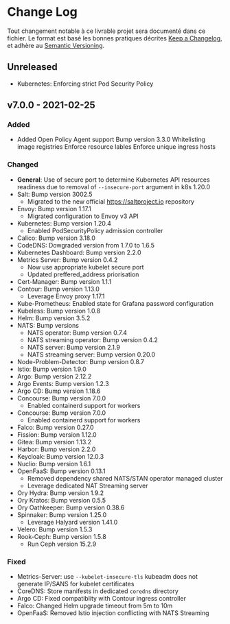# Change Log

Tout changement notable à ce livrable projet sera documenté dans ce fichier.
Le format est basé les bonnes pratiques décrites [Keep a Changelog](https://keepachangelog.com/en/1.0.0/), et adhère au [Semantic Versioning](https://semver.org/spec/v2.0.0.html).

## Unreleased

* Kubernetes: Enforcing strict Pod Security Policy

## v7.0.0 - 2021-02-25

### Added

* Added Open Policy Agent support
  Bump version 3.3.0
  Whitelisting image registries
  Enforce resource lables
  Enforce unique ingress hosts

### Changed

* **General**: Use of secure port to determine Kubernetes API resources readiness due to removal of `--insecure-port` argument in k8s 1.20.0
* Salt: Bump version 3002.5
  * Migrated to the new official https://saltproject.io repository
* Envoy: Bump version 1.17.1
  * Migrated configuration to Envoy v3 API
* Kubernetes: Bump version 1.20.4
  * Enabled PodSecurityPolicy admission controller
* Calico: Bump version 3.18.0
* CodeDNS: Dowgraded version from 1.7.0 to 1.6.5
* Kubernetes Dashboard: Bump version 2.2.0
* Metrics Server: Bump version 0.4.2
  * Now use appropriate kubelet secure port
  * Updated preffered_address priorisation
* Cert-Manager: Bump version 1.1.1
* Contour: Bump version 1.13.0
  * Leverage Envoy proxy 1.17.1
* Kube-Prometheus: Enabled state for Grafana password configuration
* Kubeless: Bump version 1.0.8
* Helm: Bump version 3.5.2
* NATS: Bump versions
  * NATS operator: Bump version 0.7.4
  * NATS streaming operator: Bump version 0.4.2
  * NATS server: Bump version 2.1.9
  * NATS streaming server: Bump version 0.20.0
* Node-Problem-Detector: Bump version 0.8.7
* Istio: Bump version 1.9.0
* Argo: Bump version 2.12.2
* Argo Events: Bump version 1.2.3
* Argo CD: Bump version 1.18.6
* Concourse: Bump version 7.0.0
  * Enabled containerd support for workers
* Concourse: Bump version 7.0.0
  * Enabled containerd support for workers
* Falco: Bump version 0.27.0
* Fission: Bump version 1.12.0
* Gitea: Bump version 1.13.2
* Harbor: Bump version 2.2.0
* Keycloak: Bump version 12.0.3
* Nuclio: Bump version 1.6.1
* OpenFaaS: Bump version 0.13.1
  * Removed dependency shared NATS/STAN operator managed cluster
  * Leverage dedicated NAT Streaming server
* Ory Hydra: Bump version 1.9.2
* Ory Kratos: Bump version 0.5.5
* Ory Oathkeeper: Bump version 0.38.6
* Spinnaker: Bump version 1.25.0
  * Leverage Halyard version 1.41.0
* Velero: Bump version 1.5.3
* Rook-Ceph: Bump version 1.5.8
  * Run Ceph version 15.2.9

### Fixed

* Metrics-Server: use `--kubelet-insecure-tls`
  kubeadm does not generate IP/SANS for kubelet certificates
* CoreDNS: Store manifests in dedicated `coredns` directory
* Argo CD: Fixed compatiblity with Contour ingress controller
* Falco: Changed Helm upgrade timeout from 5m to 10m
* OpenFaaS: Removed Istio injection conflicting with NATS Streaming
